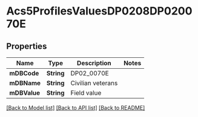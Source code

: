 # Acs5ProfilesValuesDP0208DP020070E

## Properties
Name | Type | Description | Notes
------------ | ------------- | ------------- | -------------
**mDBCode** | **String** | DP02_0070E | 
**mDBName** | **String** | Civilian veterans | 
**mDBValue** | **String** | Field value | 

[[Back to Model list]](../README.md#documentation-for-models) [[Back to API list]](../README.md#documentation-for-api-endpoints) [[Back to README]](../README.md)


